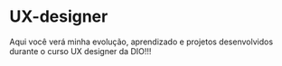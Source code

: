# UX-designer
Aqui você verá minha evolução, aprendizado e projetos desenvolvidos durante o curso UX designer da DIO!!!
